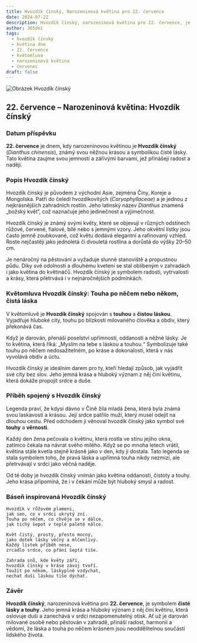 ```yaml
---
title: Hvozdík čínský, Narozeninová květina pro 22. července
date: 2024-07-22
description: Hvozdík čínský, narozeninová květina pro 22. července, je symbolem Touha po něčem nebo někom, čistá láska. Objevte její jedinečný význam, fascinující příběhy a poezii, která oslavuje její krásu.
author: 365dní
tags:
  - hvozdík čínský
  - květina dne
  - 22. července
  - květomluva
  - narozeninová květina
  - červenec
draft: false
---
```


![Obrázek Hvozdík čínský](https://cdn.pixabay.com/photo/2015/08/12/12/04/dianthus-885812_1280.jpg#center)


## 22. července – Narozeninová květina: Hvozdík čínský

### Datum příspěvku

**22. července** je dnem, kdy narozeninovou květinou je **Hvozdík čínský** (_Dianthus chinensis_), známý svou něžnou krásou a symbolikou čisté lásky. Tato květina zaujme svou jemností a zářivými barvami, jež přinášejí radost a naději.

### Popis Hvozdík čínský

Hvozdík čínský je původem z východní Asie, zejména Číny, Koreje a Mongolska. Patří do čeledi hvozdíkovitých (_Caryophyllaceae_) a je jednou z nejkrásnějších zahradních rostlin. Jeho latinský název _Dianthus_ znamená „božský květ“, což naznačuje jeho jedinečnost a výjimečnost.

Hvozdík čínský je známý svými květy, které se objevují v různých odstínech růžové, červené, fialové, bílé nebo s jemnými vzory. Jeho okvětní lístky jsou často jemně zoubkované, což květu dodává elegantní a rafinovaný vzhled. Roste nejčastěji jako jednoletá či dvouletá rostlina a dorůstá do výšky 20–50 cm.

Je nenáročný na pěstování a vyžaduje slunné stanoviště a propustnou půdu. Díky své odolnosti a dlouhému kvetení se stal oblíbeným v zahradách i jako květina do květináčů. Hvozdík čínský je symbolem radosti, vytrvalosti a krásy, která přetrvává i v nejnáročnějších podmínkách.

### Květomluva Hvozdík čínský: Touha po něčem nebo někom, čistá láska

V květomluvě je **Hvozdík čínský** spojován s **touhou** a **čistou láskou**. Vyjadřuje hluboké city, touhu po blízkosti milovaného člověka a obdiv, který překonává čas.

Když je darován, přenáší poselství upřímnosti, oddanosti a něžné lásky. Je to květina, která říká: „Myslím na tebe s láskou a touhou.“ Symbolizuje také touhu po něčem nedosažitelném, po kráse a dokonalosti, která v nás vyvolává obdiv a úctu.

Hvozdík čínský je ideálním darem pro ty, kteří hledají způsob, jak vyjádřit své city bez slov. Jeho jemná krása a hluboký význam z něj činí květinu, která dokáže propojit srdce a duše.

### Příběh spojený s Hvozdík čínský

Legenda praví, že kdysi dávno v Číně žila mladá žena, která byla známá svou laskavostí a krásou. Její srdce patřilo muži, který musel odejít na dlouhou cestu. Před odchodem jí věnoval hvozdík čínský jako symbol své **touhy** a **věrnosti**.

Každý den žena pečovala o květinu, která rostla ve stínu jejího okna, zatímco čekala na návrat svého milého. Když se po mnoha letech vrátil, květina stále kvetla stejně krásně jako v den, kdy ji dostala. Tato legenda se stala symbolem toho, že pravá láska a upřímná touha nikdy nezmizí, ale přetrvávají v srdci jako věčná naděje.

Od té doby je hvozdík čínský vnímán jako květina oddanosti, čistoty a touhy. Jeho krása připomíná, že i v čekání může být hluboký smysl a radost.

### Báseň inspirovaná Hvozdík čínský

```
Hvozdík v růžovém plameni,  
jak sen, co v srdci ukrytý zní.  
Touha po něčem, co chvěje se v dálce,  
jak tichý šepot v teplé paletě nálce.  

Květ čistý, prostý, přesto mocný,  
jako dotek lásky věčný a mlčenlivý.  
Každý lístek příběh nese,  
zrcadlo srdce, co přání šeptá tiše.  

Zahrada snů, kde květy září,  
hvozdík čínský v kráse závoj tvoří.  
Toužit po někom, láskyplně vzdychat,  
nechat duši láskou tiše dýchat.  
```

### Závěr

**Hvozdík čínský**, narozeninová květina pro **22. července**, je symbolem **čisté lásky a touhy**. Jeho jemná krása a hluboký význam z něj činí květinu, která oslovuje duši a zanechává v srdci nezapomenutelný otisk. Ať už je darován milované osobě nebo pěstován v zahradě, přináší radost, harmonii a vědomí, že láska a touha po něčem krásném jsou neoddělitelnou součástí lidského života.